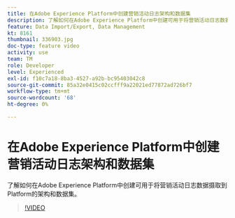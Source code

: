 ```yaml
---
title: 在Adobe Experience Platform中创建营销活动日志架构和数据集
description: 了解如何在Adobe Experience Platform中创建可用于将营销活动日志数据摄取到Platform的架构和数据集。
feature: Data Import/Export, Data Management
kt: 8161
thumbnail: 336903.jpg
doc-type: feature video
activity: use
team: TM
role: Developer
level: Experienced
exl-id: f10c7a18-8ba3-4527-a92b-bc95403042c8
source-git-commit: 85a32e0415c02ccfff9a22021ed77872ad726bf7
workflow-type: tm+mt
source-wordcount: '68'
ht-degree: 0%

---
```


# 在Adobe Experience Platform中创建营销活动日志架构和数据集

了解如何在Adobe Experience Platform中创建可用于将营销活动日志数据摄取到Platform的架构和数据集。

>[!VIDEO](https://video.tv.adobe.com/v/336903?quality=12)
